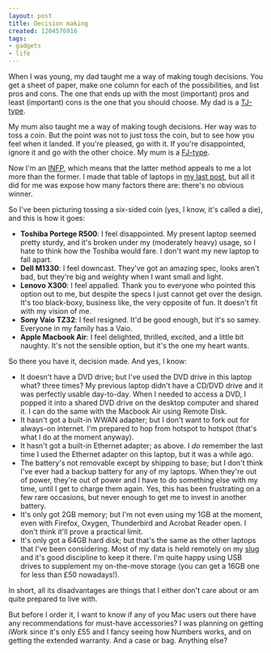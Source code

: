 ```yaml
---
layout: post
title: Decision making
created: 1204576916
tags:
- gadgets
- life
---
```

When I was young, my dad taught me a way of making tough decisions. You get a sheet of paper, make one column for each of the possibilities, and list pros and cons. The one that ends up with the most (important) pros and least (important) cons is the one that you should choose. My dad is a [TJ-type][1].

[1]: http://www.gesher.org/Myers-Briggs/Profiles--TJ.HTM "Myers Briggs: Thinking-Judging Mode Personality Type"

My mum also taught me a way of making tough decisions. Her way was to toss a coin. But the point was not to just toss the coin, but to see how you feel when it landed. If you're pleased, go with it. If you're disappointed, ignore it and go with the other choice. My mum is a [FJ-type][2].

[2]: http://www.gesher.org/Myers-Briggs/Profiles--FJ.HTM "Myers Briggs: Feeling-Judging Mode Personality Type"

<!--break-->

Now I'm an [INFP][3], which means that the latter method appeals to me a lot more than the former. I made that table of laptops in [my last post][4], but all it did for me was expose how many factors there are: there's no obvious winner.

[3]: http://www.gesher.org/Myers-Briggs/Profiles--NP.HTM#INFP "Myers Briggs: INFP Personality Type"
[4]: http://www.jenitennison.com/blog/node/77 "Jeni's Musings: New laptop time"

So I've been picturing tossing a six-sided coin (yes, I know, it's called a die), and this is how it goes:

  * **Toshiba Portege R500**: I feel disappointed. My present laptop seemed pretty sturdy, and it's broken under my (moderately heavy) usage, so I hate to think how the Toshiba would fare. I don't want my new laptop to fall apart.
  * **Dell M1330**: I feel downcast. They've got an amazing spec, looks aren't bad, but they're big and weighty when I want small and light.
  * **Lenovo X300**: I feel appalled. Thank you to everyone who pointed this option out to me, but despite the specs I just cannot get over the design. It's too black-boxy, business like, the very opposite of fun. It doesn't fit with my vision of me.
  * **Sony Vaio TZ32**: I feel resigned. It'd be good enough, but it's so samey. Everyone in my family has a Vaio.
  * **Apple Macbook Air**: I feel delighted, thrilled, excited, and a little bit naughty. It's not the sensible option, but it's the one my heart wants.

So there you have it, decision made. And yes, I know:

  * It doesn't have a DVD drive; but I've used the DVD drive in this laptop what? three times? My previous laptop didn't have a CD/DVD drive and it was perfectly usable day-to-day. When I needed to access a DVD, I popped it into a shared DVD drive on the desktop computer and shared it. I can do the same with the Macbook Air using Remote Disk.
  * It hasn't got a built-in WWAN adapter; but I don't want to fork out for always-on internet. I'm prepared to hop from hotspot to hotspot (that's what I do at the moment anyway).
  * It hasn't got a built-in Ethernet adapter; as above. I *do* remember the last time I used the Ethernet adapter on this laptop, but it was a while ago.
  * The battery's not removable except by shipping to base; but I don't think I've ever had a backup battery for any of my laptops. When they're out of power, they're out of power and I have to do something else with my time, until I get to charge them again. Yes, this has been frustrating on a few rare occasions, but never enough to get me to invest in another battery.
  * It's only got 2GB memory; but I'm not even using my 1GB at the moment, even with Firefox, Oxygen, Thunderbird and Acrobat Reader open. I don't think it'll prove a practical limit.
  * It's only got a 64GB hard disk; but that's the same as the other laptops that I've been considering. Most of my data is held remotely on my [slug][5] and it's good discipline to keep it there. I'm quite happy using USB drives to supplement my on-the-move storage (you can get a 16GB one for less than £50 nowadays!).

[5]: http://en.wikipedia.org/wiki/NSLU2 "Wikipedia: Linksys NSLU2"

In short, all its disadvantages are things that I either don't care about or am quite prepared to live with.

But before I order it, I want to know if any of you Mac users out there have any recommendations for must-have accessories? I was planning on getting iWork since it's only £55 and I fancy seeing how Numbers works, and on getting the extended warranty. And a case or bag. Anything else?
